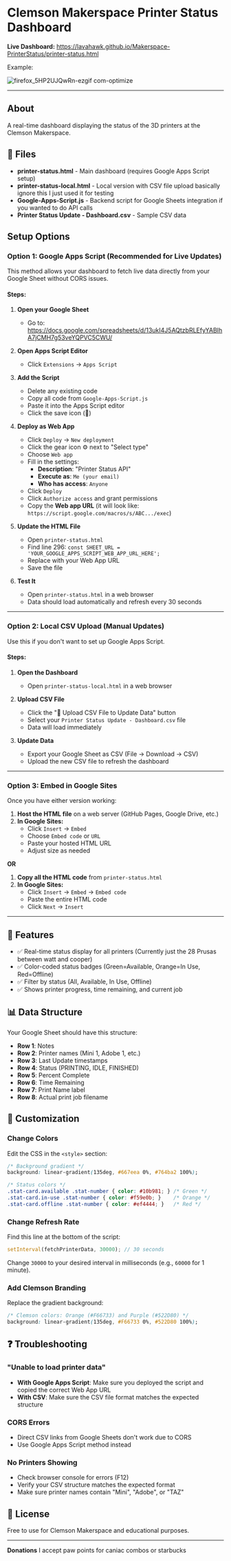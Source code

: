 # Clemson Makerspace Printer Status Dashboard

**Live Dashboard:** https://lavahawk.github.io/Makerspace-PrinterStatus/printer-status.html

Example:

![firefox_5HP2UJQwRn-ezgif com-optimize](https://github.com/user-attachments/assets/16d8d951-4e31-423b-819b-58be70fad2c3)

---

##  About

A real-time dashboard displaying the status of the 3D printers at the Clemson Makerspace.

## 📁 Files

- **printer-status.html** - Main dashboard (requires Google Apps Script setup)
- **printer-status-local.html** - Local version with CSV file upload basically ignore this I just used it for testing
- **Google-Apps-Script.js** - Backend script for Google Sheets integration if you wanted to do API calls
- **Printer Status Update - Dashboard.csv** - Sample CSV data

## Setup Options

### Option 1: Google Apps Script (Recommended for Live Updates)

This method allows your dashboard to fetch live data directly from your Google Sheet without CORS issues.

#### Steps:

1. **Open your Google Sheet**
   - Go to: https://docs.google.com/spreadsheets/d/13ukI4J5AQtzbRLEfyYABIhA7jCMH7g53veYQPVC5CWU/

2. **Open Apps Script Editor**
   - Click `Extensions` → `Apps Script`

3. **Add the Script**
   - Delete any existing code
   - Copy all code from `Google-Apps-Script.js`
   - Paste it into the Apps Script editor
   - Click the save icon (💾)

4. **Deploy as Web App**
   - Click `Deploy` → `New deployment`
   - Click the gear icon ⚙️ next to "Select type"
   - Choose `Web app`
   - Fill in the settings:
     - **Description**: "Printer Status API"
     - **Execute as**: `Me (your email)`
     - **Who has access**: `Anyone`
   - Click `Deploy`
   - Click `Authorize access` and grant permissions
   - Copy the **Web app URL** (it will look like: `https://script.google.com/macros/s/ABC.../exec`)

5. **Update the HTML File**
   - Open `printer-status.html`
   - Find line 296: `const SHEET_URL = 'YOUR_GOOGLE_APPS_SCRIPT_WEB_APP_URL_HERE';`
   - Replace with your Web App URL
   - Save the file

6. **Test It**
   - Open `printer-status.html` in a web browser
   - Data should load automatically and refresh every 30 seconds

---

### Option 2: Local CSV Upload (Manual Updates)

Use this if you don't want to set up Google Apps Script.

#### Steps:

1. **Open the Dashboard**
   - Open `printer-status-local.html` in a web browser

2. **Upload CSV File**
   - Click the "📁 Upload CSV File to Update Data" button
   - Select your `Printer Status Update - Dashboard.csv` file
   - Data will load immediately

3. **Update Data**
   - Export your Google Sheet as CSV (File → Download → CSV)
   - Upload the new CSV file to refresh the dashboard

---

### Option 3: Embed in Google Sites

Once you have either version working:

1. **Host the HTML file** on a web server (GitHub Pages, Google Drive, etc.)
2. **In Google Sites:**
   - Click `Insert` → `Embed`
   - Choose `Embed code` or `URL`
   - Paste your hosted HTML URL
   - Adjust size as needed

**OR**

1. **Copy all the HTML code** from `printer-status.html`
2. **In Google Sites:**
   - Click `Insert` → `Embed` → `Embed code`
   - Paste the entire HTML code
   - Click `Next` → `Insert`

---

## 🎨 Features

- ✅ Real-time status display for all printers (Currently just the 28 Prusas between watt and cooper)
- ✅ Color-coded status badges (Green=Available, Orange=In Use, Red=Offline)
- ✅ Filter by status (All, Available, In Use, Offline)
- ✅ Shows printer progress, time remaining, and current job

## 📊 Data Structure

Your Google Sheet should have this structure:
- **Row 1**: Notes
- **Row 2**: Printer names (Mini 1, Adobe 1, etc.)
- **Row 3**: Last Update timestamps
- **Row 4**: Status (PRINTING, IDLE, FINISHED)
- **Row 5**: Percent Complete
- **Row 6**: Time Remaining
- **Row 7**: Print Name label
- **Row 8**: Actual print job filename

## 🔧 Customization

### Change Colors

Edit the CSS in the `<style>` section:

```css
/* Background gradient */
background: linear-gradient(135deg, #667eea 0%, #764ba2 100%);

/* Status colors */
.stat-card.available .stat-number { color: #10b981; } /* Green */
.stat-card.in-use .stat-number { color: #f59e0b; }    /* Orange */
.stat-card.offline .stat-number { color: #ef4444; }   /* Red */
```

### Change Refresh Rate

Find this line at the bottom of the script:

```javascript
setInterval(fetchPrinterData, 30000); // 30 seconds
```

Change `30000` to your desired interval in milliseconds (e.g., `60000` for 1 minute).

### Add Clemson Branding

Replace the gradient background:

```css
/* Clemson colors: Orange (#F66733) and Purple (#522D80) */
background: linear-gradient(135deg, #F66733 0%, #522D80 100%);
```

## ❓ Troubleshooting

### "Unable to load printer data"
- **With Google Apps Script**: Make sure you deployed the script and copied the correct Web App URL
- **With CSV**: Make sure the CSV file format matches the expected structure

### CORS Errors
- Direct CSV links from Google Sheets don't work due to CORS
- Use Google Apps Script method instead

### No Printers Showing
- Check browser console for errors (F12)
- Verify your CSV structure matches the expected format
- Make sure printer names contain "Mini", "Adobe", or "TAZ"

## 📝 License

Free to use for Clemson Makerspace and educational purposes.

---

**Donations** I accept paw points for caniac combos or starbucks
